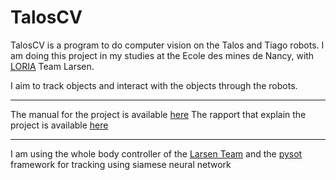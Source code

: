 # TalosCV

TalosCV is a program to do computer vision on the Talos and Tiago robots.
I am doing this project in my studies at the Ecole des mines de Nancy, with [LORIA](https://www.loria.fr/en/) Team Larsen.

I aim to track objects and interact with the objects through the robots.

---

The manual for the project is available [here](MANUAL.md)
The rapport that explain the project is available [here](rapport.pdf)

---

I am using the whole body controller of the [Larsen Team](https://gitlab.inria.fr/locolearn/public/docker_inria_wbc) and the [pysot](https://github.com/STVIR/pysot) framework for tracking using siamese neural network
